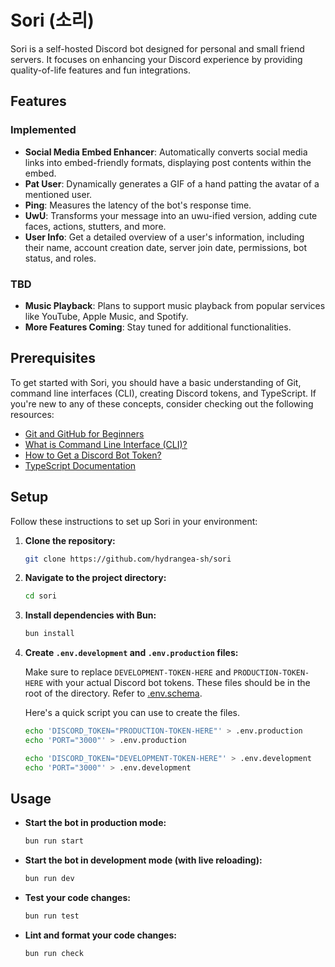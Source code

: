 # Sori (소리)

Sori is a self-hosted Discord bot designed for personal and small friend servers. It focuses on enhancing your Discord experience by providing quality-of-life features and fun integrations.

## Features

### Implemented

- **Social Media Embed Enhancer**: Automatically converts social media links into embed-friendly formats, displaying post contents within the embed.
- **Pat User**: Dynamically generates a GIF of a hand patting the avatar of a mentioned user.
- **Ping**: Measures the latency of the bot's response time.
- **UwU**: Transforms your message into an uwu-ified version, adding cute faces, actions, stutters, and more.
- **User Info**: Get a detailed overview of a user's information, including their name, account creation date, server join date, permissions, bot status, and roles.

### TBD

- **Music Playback**: Plans to support music playback from popular services like YouTube, Apple Music, and Spotify.
- **More Features Coming**: Stay tuned for additional functionalities.

## Prerequisites

To get started with Sori, you should have a basic understanding of Git, command line interfaces (CLI), creating Discord tokens, and TypeScript. If you're new to any of these concepts, consider checking out the following resources:

- [Git and GitHub for Beginners](https://guides.github.com/activities/hello-world/)
- [What is Command Line Interface (CLI)?](https://www.w3schools.com/whatis/whatis_cli.asp)
- [How to Get a Discord Bot Token?](https://discordgsm.com/guide/how-to-get-a-discord-bot-token)
- [TypeScript Documentation](https://www.typescriptlang.org/docs/)

## Setup

Follow these instructions to set up Sori in your environment:

1. **Clone the repository:**

    ```bash
   git clone https://github.com/hydrangea-sh/sori
   ```

2. **Navigate to the project directory:**

   ```bash
   cd sori
   ```

3. **Install dependencies with Bun:**

   ```bash
   bun install
   ```

4. **Create `.env.development` and `.env.production` files:**

   Make sure to replace `DEVELOPMENT-TOKEN-HERE` and `PRODUCTION-TOKEN-HERE` with your actual Discord bot tokens. These files should be in the root of the directory. Refer to [.env.schema](https://github.com/hydrangea-sh/sori/blob/main/.env.schema).

   Here's a quick script you can use to create the files.

   ```bash
   echo 'DISCORD_TOKEN="PRODUCTION-TOKEN-HERE"' > .env.production
   echo 'PORT="3000"' > .env.production

   echo 'DISCORD_TOKEN="DEVELOPMENT-TOKEN-HERE"' > .env.development
   echo 'PORT="3000"' > .env.development
   ```

## Usage

- **Start the bot in production mode:**

  ```bash
  bun run start
  ```

- **Start the bot in development mode (with live reloading):**

  ```bash
  bun run dev
  ```

- **Test your code changes:**

  ```bash
  bun run test
  ```

- **Lint and format your code changes:**

  ```bash
  bun run check
  ```
